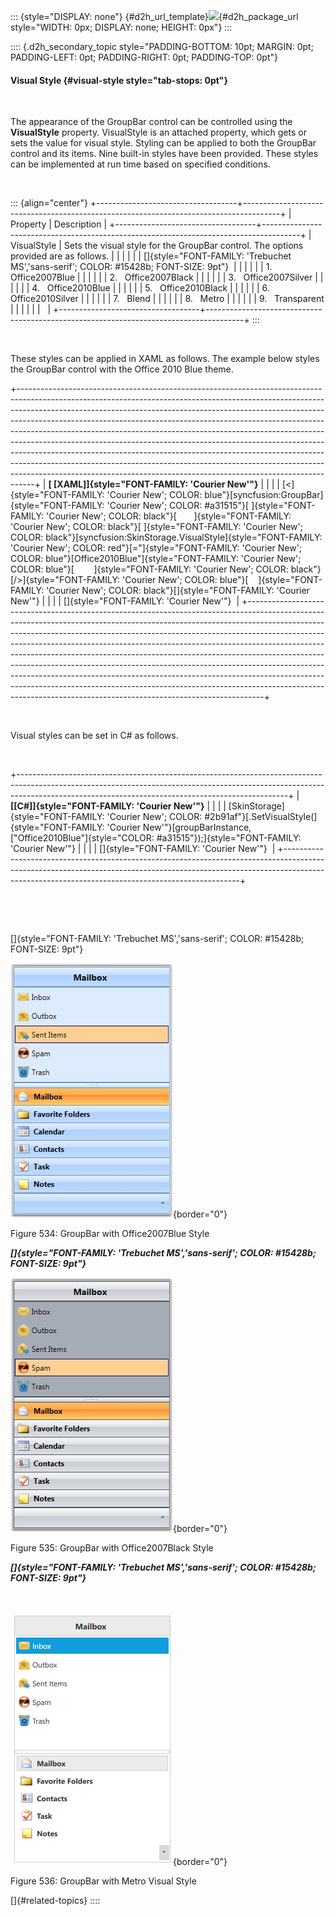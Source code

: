 ::: {style="DISPLAY: none"}
[](ms-xhelp:///?Id=d2h_url_template){#d2h_url_template}![](!package_url!){#d2h_package_url style="WIDTH: 0px; DISPLAY: none; HEIGHT: 0px"}
:::

:::: {.d2h_secondary_topic style="PADDING-BOTTOM: 10pt; MARGIN: 0pt; PADDING-LEFT: 0pt; PADDING-RIGHT: 0pt; PADDING-TOP: 0pt"}
#### Visual Style {#visual-style style="tab-stops: 0pt"}

 

The appearance of the GroupBar control can be controlled using the **VisualStyle** property. VisualStyle is an attached property, which gets or sets the value for visual style. Styling can be applied to both the GroupBar control and its items. Nine built-in styles have been provided. These styles can be implemented at run time based on specified conditions.

 

::: {align="center"}
+-----------------------------------+---------------------------------------------------------------------------------------+
| Property                          | Description                                                                           |
+-----------------------------------+---------------------------------------------------------------------------------------+
| VisualStyle                       | Sets the visual style for the GroupBar control. The options provided are as follows.  |
|                                   |                                                                                       |
|                                   | []{style="FONT-FAMILY: 'Trebuchet MS','sans-serif'; COLOR: #15428b; FONT-SIZE: 9pt"}  |
|                                   |                                                                                       |
|                                   | 1.   Office2007Blue                                                                   |
|                                   |                                                                                       |
|                                   | 2.   Office2007Black                                                                  |
|                                   |                                                                                       |
|                                   | 3.   Office2007Silver                                                                 |
|                                   |                                                                                       |
|                                   | 4.   Office2010Blue                                                                   |
|                                   |                                                                                       |
|                                   | 5.   Office2010Black                                                                  |
|                                   |                                                                                       |
|                                   | 6.   Office2010Silver                                                                 |
|                                   |                                                                                       |
|                                   | 7.   Blend                                                                            |
|                                   |                                                                                       |
|                                   | 8.   Metro                                                                            |
|                                   |                                                                                       |
|                                   | 9.   Transparent                                                                      |
|                                   |                                                                                       |
|                                   |                                                                                       |
+-----------------------------------+---------------------------------------------------------------------------------------+
:::

 

These styles can be applied in XAML as follows. The example below styles the GroupBar control with the Office 2010 Blue theme.

+----------------------------------------------------------------------------------------------------------------------------------------------------------------------------------------------------------------------------------------------------------------------------------------------------------------------------------------------------------------------------------------------------------------------------------------------------------------------------------------------------------------------------------------------------------------------------------------------------------------------------------------------------------------------------------------------------------------------------------+
| **[ \[XAML\]]{style="FONT-FAMILY: 'Courier New'"}**                                                                                                                                                                                                                                                                                                                                                                                                                                                                                                                                                                                                                                                                              |
|                                                                                                                                                                                                                                                                                                                                                                                                                                                                                                                                                                                                                                                                                                                                  |
| [\<]{style="FONT-FAMILY: 'Courier New'; COLOR: blue"}[syncfusion:GroupBar]{style="FONT-FAMILY: 'Courier New'; COLOR: #a31515"}[ ]{style="FONT-FAMILY: 'Courier New'; COLOR: black"}[       ]{style="FONT-FAMILY: 'Courier New'; COLOR: black"}[ ]{style="FONT-FAMILY: 'Courier New'; COLOR: black"}[syncfusion:SkinStorage.VisualStyle]{style="FONT-FAMILY: 'Courier New'; COLOR: red"}[=\"]{style="FONT-FAMILY: 'Courier New'; COLOR: blue"}[Office2010Blue\"]{style="FONT-FAMILY: 'Courier New'; COLOR: blue"}[        ]{style="FONT-FAMILY: 'Courier New'; COLOR: black"}[/\>]{style="FONT-FAMILY: 'Courier New'; COLOR: blue"}[    ]{style="FONT-FAMILY: 'Courier New'; COLOR: black"}[]{style="FONT-FAMILY: 'Courier New'"} |
|                                                                                                                                                                                                                                                                                                                                                                                                                                                                                                                                                                                                                                                                                                                                  |
| []{style="FONT-FAMILY: 'Courier New'"}                                                                                                                                                                                                                                                                                                                                                                                                                                                                                                                                                                                                                                                                                           |
+----------------------------------------------------------------------------------------------------------------------------------------------------------------------------------------------------------------------------------------------------------------------------------------------------------------------------------------------------------------------------------------------------------------------------------------------------------------------------------------------------------------------------------------------------------------------------------------------------------------------------------------------------------------------------------------------------------------------------------+

 

Visual styles can be set in C# as follows.

 

+-------------------------------------------------------------------------------------------------------------------------------------------------------------------------------------------------------------------------------+
| **[\[C#\]]{style="FONT-FAMILY: 'Courier New'"}**                                                                                                                                                                              |
|                                                                                                                                                                                                                               |
| [SkinStorage]{style="FONT-FAMILY: 'Courier New'; COLOR: #2b91af"}[.SetVisualStyle(]{style="FONT-FAMILY: 'Courier New'"}[groupBarInstance, [\"Office2010Blue\"]{style="COLOR: #a31515"});]{style="FONT-FAMILY: 'Courier New'"} |
|                                                                                                                                                                                                                               |
| []{style="FONT-FAMILY: 'Courier New'"}                                                                                                                                                                                        |
+-------------------------------------------------------------------------------------------------------------------------------------------------------------------------------------------------------------------------------+

 

 

[]{style="FONT-FAMILY: 'Trebuchet MS','sans-serif'; COLOR: #15428b; FONT-SIZE: 9pt"} 

![](ImagesExt/image30_491.jpg){border="0"}

Figure 534: GroupBar with Office2007Blue Style

***[]{style="FONT-FAMILY: 'Trebuchet MS','sans-serif'; COLOR: #15428b; FONT-SIZE: 9pt"}*** 

![](ImagesExt/image30_492.jpg){border="0"}

Figure 535: GroupBar with Office2007Black Style

***[]{style="FONT-FAMILY: 'Trebuchet MS','sans-serif'; COLOR: #15428b; FONT-SIZE: 9pt"}*** 

 

![](ImagesExt/image30_493.png){border="0"}

Figure 536: GroupBar with Metro Visual Style

[]{#related-topics}
::::
